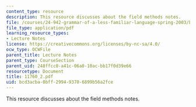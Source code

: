 ```yaml
---
content_type: resource
description: This resource discusses about the field methods notes.
file: /courses/24-942-grammar-of-a-less-familiar-language-spring-2003/bcd3acba0bff299493706899b56a2fce_11760_2.pdf
file_type: application/pdf
learning_resource_types:
- Lecture Notes
license: https://creativecommons.org/licenses/by-nc-sa/4.0/
ocw_type: OCWFile
parent_title: Lecture Notes
parent_type: CourseSection
parent_uid: 248ffcc0-a41c-06a0-10ac-bb17f0d39e66
resourcetype: Document
title: 11760_2.pdf
uid: bcd3acba-0bff-2994-9370-6899b56a2fce
---
```

This resource discusses about the field methods notes.